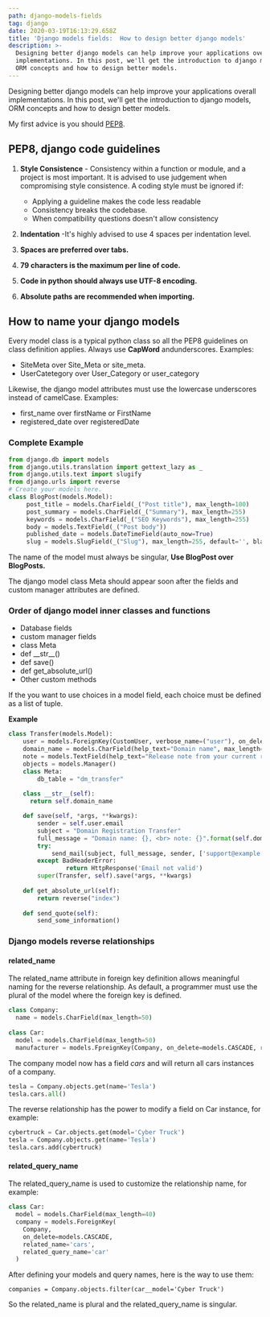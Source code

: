 ```yaml
---
path: django-models-fields
tag: django
date: 2020-03-19T16:13:29.658Z
title: 'Django models fields:  How to design better django models'
description: >-
  Designing better django models can help improve your applications overall
  implementations. In this post, we'll get the introduction to django models,
  ORM concepts and how to design better models.
---
```

Designing better django models can help improve your applications overall implementations. In this post, we'll get the introduction to django models, ORM concepts and how to design better models.

My first advice is you should [PEP8](https://www.python.org/dev/peps/pep-0008/). 

## PEP8, django code guidelines

1. **Style Consistence** - Consistency within a function or module, and a project is most important. It is advised to use judgement when compromising style consistence. A coding style must be ignored if:

   * Applying a guideline makes the code less readable
   * Consistency breaks the codebase.
   * When compatibility questions doesn't allow consistency
2. **Indentation** -It's highly advised to use 4 spaces per indentation level.
3. **Spaces are preferred over tabs.**
4. **79 characters is the maximum per line of code.**
5. **Code in python should always use UTF-8 encoding.**
6. **Absolute paths are recommended when importing.**

## How to name your django models

Every model class is a typical python class so all the PEP8 guidelines on class definition applies. Always use **CapWord** andunderscores.  Examples:

* SiteMeta over Site_Meta or site_meta.
* UserCatetegory over User_Category or user_category

Likewise, the django model attributes must use the lowercase underscores instead of camelCase. Examples:

* first_name over firstName or FirstName
* registered_date over registeredDate

### Complete Example

```python
from django.db import models
from django.utils.translation import gettext_lazy as _ 
from django.utils.text import slugify
from django.urls import reverse
# Create your models here.
class BlogPost(models.Model):
     post_title = models.CharField(_("Post title"), max_length=100)
     post_summary = models.CharField(_("Summary"), max_length=255)
     keywords = models.CharField(_("SEO Keywords"), max_length=255)
     body = models.TextField(_("Post body"))
     published_date = models.DateTimeField(auto_now=True)
     slug = models.SlugField(_("Slug"), max_length=255, default='', blank=True, unique=True) 
```

The name of the model must always be singular, **Use BlogPost over BlogPosts.** 

The django model class Meta should appear soon after the fields and custom manager attributes are defined.

### Order of django model inner classes and functions

* Database fields
* custom manager fields
* class Meta
* def \_\_str\_\_()
* def save()
* def get_absolute_url()
* Other custom methods



If the you want to use choices in a model field, each choice must be defined as a list of tuple.

**Example**

```python
class Transfer(models.Model):
    user = models.ForeignKey(CustomUser, verbose_name=("user"), on_delete=models.CASCADE)
    domain_name = models.CharField(help_text="Domain name", max_length=50)
    note = models.TextField(help_text="Release note from your current registra")
    objects = models.Manager()
    class Meta:
        db_table = "dm_transfer"
        
    class __str__(self):
      return self.domain_name

    def save(self, *args, **kwargs):
        sender = self.user.email
        subject = "Domain Registration Transfer"
        full_message = "Domain name: {}, <br> note: {}".format(self.domain_name, self.note)
        try:
            send_mail(subject, full_message, sender, ['support@example.com'])
        except BadHeaderError:
                return HttpResponse('Email not valid')
        super(Transfer, self).save(*args, **kwargs)
        
    def get_absolute_url(self):
        return reverse("index")
      
    def send_quote(self):
        send_some_information()
```



### Django models reverse relationships

#### **related_name** 

The related_name attribute in foreign key definition allows meaningful naming for the reverse relationship. As default, a programmer must use the plural of the model where the foreign key is defined.

```python
class Company:
  name = models.CharField(max_length=50)
  
class Car:
  model = models.CharField(max_length=50)
  manufacturer = models.FpreignKey(Company, on_delete=models.CASCADE, related_name="cars"
```

The company model now has a field *cars* and will return all cars instances of a company.

```python
tesla = Company.objects.get(name='Tesla')
tesla.cars.all()
```

The reverse relationship has the power to modify a field on Car instance, for example:

```python
cybertruck = Car.objects.get(model='Cyber Truck')
tesla = Company.objects.get(name='Tesla')
tesla.cars.add(cybertruck)
```

#### related_query_name

The related_query_name is used to customize the relationship name, for example:

```python
class Car:
  model = models.CharField(max_length=40)
  company = models.ForeignKey(
    Company, 
    on_delete=models.CASCADE,
    related_name='cars',
    related_query_name='car'
  )
```

After defining your models and query names, here is the way to use them:

```
companies = Company.objects.filter(car__model='Cyber Truck')
```

So the related_name is plural and the related_query_name is singular.
